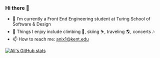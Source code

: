 ### Hi there 👋

- 🔭 I’m currently a Front End Engineering student at Turing School of Software & Design
- 🤔 Things I enjoy include climbing 🧗, skiing ⛷️, traveling 🌎, concerts 🎶
- 📫 How to reach me: anix1@kent.edu


[![Ali's GitHub stats](https://github-readme-stats.vercel.app/api?username=alinix1)](https://github.com/alinix1/github-readme-stats)
